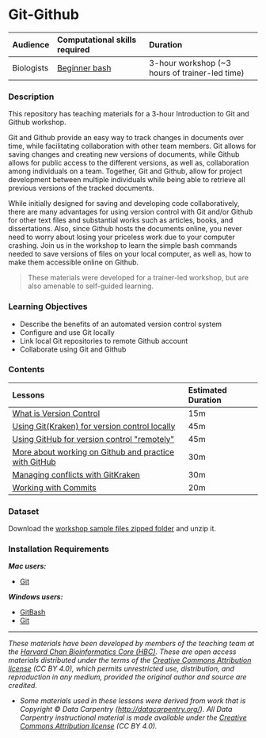 # Git-Github

| Audience | Computational skills required | Duration |
:----------|:----------|:----------|
| Biologists | [Beginner bash](https://hbctraining.github.io/Intro-to-Shell/) | 3-hour workshop (~3 hours of trainer-led time)|

### Description

This repository has teaching materials for a 3-hour Introduction to Git and Github workshop. 

Git and Github provide an easy way to track changes in documents over time, while facilitating collaboration with other team members. Git allows for saving changes and creating new versions of documents, while Github allows for public access to the different versions, as well as, collaboration among individuals on a team. Together, Git and Github, allow for project development between multiple individuals while being able to retrieve all previous versions of the tracked documents. 

While initially designed for saving and developing code collaboratively, there are many advantages for using version control with Git and/or Github for other text files and substantial works such as articles, books, and dissertations. Also, since Github hosts the documents online, you never need to worry about losing your priceless work due to your computer crashing. Join us in the workshop to learn the simple bash commands needed to save versions of files on your local computer, as well as, how to make them accessible online on Github.

> These materials were developed for a trainer-led workshop, but are also amenable to self-guided learning.

### Learning Objectives

* Describe the benefits of an automated version control system
* Configure and use Git locally
* Link local Git repositories to remote Github account
* Collaborate using Git and Github

### Contents

| Lessons            | Estimated Duration |
|:------------------------|:----------|
|[What is Version Control](https://hbctraining.github.io/reproducibility-tools/lessons/03_Intro_to_versioning.html) | 15m |
|[Using Git(Kraken) for version control locally](https://hbctraining.github.io/reproducibility-tools/lessons/04_GitKraken.html) | 45m |
|[Using GitHub for version control "remotely"](https://hbctraining.github.io/reproducibility-tools/lessons/05_Github_remote1.html) | 45m  |
|[More about working on Github and practice with GitHub](https://hbctraining.github.io/reproducibility-tools/lessons/06_Github_remote2.html) | 30m |
|[Managing conflicts with GitKraken](https://hbctraining.github.io/reproducibility-tools/lessons/07_Managing_conflicts.html) | 30m |
|[Working with Commits](https://hbctraining.github.io/reproducibility-tools/lessons/Working_with_commits.html) | 20m |


### Dataset

Download the [workshop sample files zipped folder](https://github.com/hbctraining/versioning_data_scripts/raw/master/data/example_files.zip) and unzip it.

### Installation Requirements

***Mac users:***

- [Git](https://git-scm.com/downloads)

***Windows users:***

- [GitBash](https://git-scm.com/download/win)
- [Git](https://git-scm.com/downloads)


***

*These materials have been developed by members of the teaching team at the [Harvard Chan Bioinformatics Core (HBC)](http://bioinformatics.sph.harvard.edu/). These are open access materials distributed under the terms of the [Creative Commons Attribution license](https://creativecommons.org/licenses/by/4.0/) (CC BY 4.0), which permits unrestricted use, distribution, and reproduction in any medium, provided the original author and source are credited.*

* *Some materials used in these lessons were derived from work that is Copyright © Data Carpentry (http://datacarpentry.org/). 
All Data Carpentry instructional material is made available under the [Creative Commons Attribution license](https://creativecommons.org/licenses/by/4.0/) (CC BY 4.0).*
